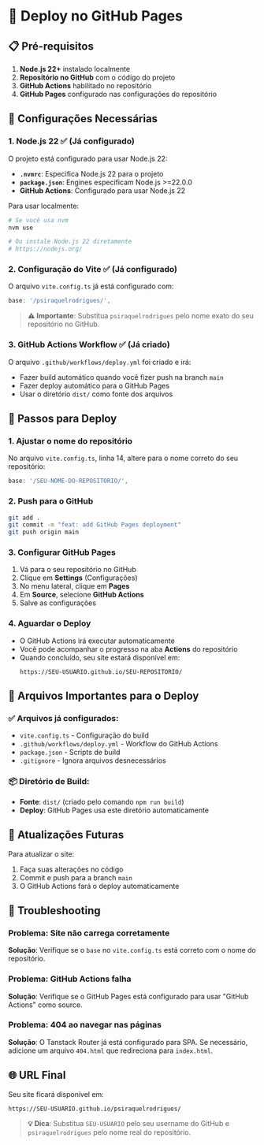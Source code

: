 # 🚀 Deploy no GitHub Pages

## 📋 Pré-requisitos

1. **Node.js 22+** instalado localmente
2. **Repositório no GitHub** com o código do projeto
3. **GitHub Actions** habilitado no repositório
4. **GitHub Pages** configurado nas configurações do repositório

## 🔧 Configurações Necessárias

### 1. **Node.js 22** ✅ (Já configurado)
O projeto está configurado para usar Node.js 22:
- **`.nvmrc`**: Especifica Node.js 22 para o projeto
- **`package.json`**: Engines especificam Node.js >=22.0.0
- **GitHub Actions**: Configurado para usar Node.js 22

Para usar localmente:
```bash
# Se você usa nvm
nvm use

# Ou instale Node.js 22 diretamente
# https://nodejs.org/
```

### 2. **Configuração do Vite** ✅ (Já configurado)
O arquivo `vite.config.ts` já está configurado com:
```typescript
base: '/psiraquelrodrigues/',
```
> **⚠️ Importante**: Substitua `psiraquelrodrigues` pelo nome exato do seu repositório no GitHub.

### 3. **GitHub Actions Workflow** ✅ (Já criado)
O arquivo `.github/workflows/deploy.yml` foi criado e irá:
- Fazer build automático quando você fizer push na branch `main`
- Fazer deploy automático para o GitHub Pages
- Usar o diretório `dist/` como fonte dos arquivos

## 🎯 Passos para Deploy

### 1. **Ajustar o nome do repositório**
No arquivo `vite.config.ts`, linha 14, altere para o nome correto do seu repositório:
```typescript
base: '/SEU-NOME-DO-REPOSITORIO/',
```

### 2. **Push para o GitHub**
```bash
git add .
git commit -m "feat: add GitHub Pages deployment"
git push origin main
```

### 3. **Configurar GitHub Pages**
1. Vá para o seu repositório no GitHub
2. Clique em **Settings** (Configurações)
3. No menu lateral, clique em **Pages**
4. Em **Source**, selecione **GitHub Actions**
5. Salve as configurações

### 4. **Aguardar o Deploy**
- O GitHub Actions irá executar automaticamente
- Você pode acompanhar o progresso na aba **Actions** do repositório
- Quando concluído, seu site estará disponível em:
  ```
  https://SEU-USUARIO.github.io/SEU-REPOSITORIO/
  ```

## 📁 Arquivos Importantes para o Deploy

### ✅ **Arquivos já configurados:**
- `vite.config.ts` - Configuração do build
- `.github/workflows/deploy.yml` - Workflow do GitHub Actions
- `package.json` - Scripts de build
- `.gitignore` - Ignora arquivos desnecessários

### 📦 **Diretório de Build:**
- **Fonte**: `dist/` (criado pelo comando `npm run build`)
- **Deploy**: GitHub Pages usa este diretório automaticamente

## 🔄 Atualizações Futuras

Para atualizar o site:
1. Faça suas alterações no código
2. Commit e push para a branch `main`
3. O GitHub Actions fará o deploy automaticamente

## 🐛 Troubleshooting

### **Problema**: Site não carrega corretamente
**Solução**: Verifique se o `base` no `vite.config.ts` está correto com o nome do repositório.

### **Problema**: GitHub Actions falha
**Solução**: Verifique se o GitHub Pages está configurado para usar "GitHub Actions" como source.

### **Problema**: 404 ao navegar nas páginas
**Solução**: O Tanstack Router já está configurado para SPA. Se necessário, adicione um arquivo `404.html` que redireciona para `index.html`.

## 🌐 URL Final

Seu site ficará disponível em:
```
https://SEU-USUARIO.github.io/psiraquelrodrigues/
```

> **💡 Dica**: Substitua `SEU-USUARIO` pelo seu username do GitHub e `psiraquelrodrigues` pelo nome real do repositório.
